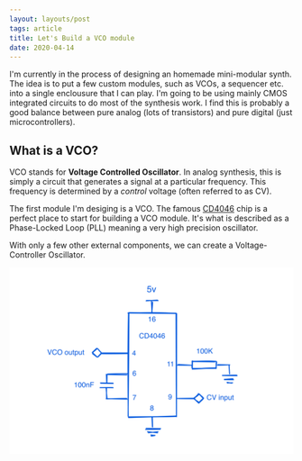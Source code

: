 ```yaml
---
layout: layouts/post
tags: article
title: Let's Build a VCO module
date: 2020-04-14
---
```


I'm currently in the process of designing an homemade mini-modular synth. The idea is to put a few custom modules, such as VCOs, a sequencer etc. into a single enclousure that I can play. I'm going to be using mainly CMOS integrated circuits to do most of the synthesis work. I find this is probably a good balance between pure analog (lots of transistors) and pure digital (just microcontrollers).

## What is a VCO?

VCO stands for **Voltage Controlled Oscillator**. In analog synthesis, this is simply a circuit that generates a signal at a particular frequency. This frequency is determined by a _control_ voltage (often referred to as CV).

The first module I'm desiging is a VCO. The famous [CD4046](https://en.wikipedia.org/wiki/Phase-locked_loop) chip is a perfect place to start for building a VCO module. It's what is described as a Phase-Locked Loop (PLL) meaning a very high precision oscillator.

With only a few other external components, we can create a Voltage-Controller Oscillator.

![A simple VCO](/img/schematics/cd4046-vco-l.png)

